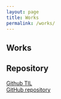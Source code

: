 ```yaml
---
layout: page
title: Works
permalink: /works/
---
```


## Works

## Repository

[Github TIL](https://github.com/Yangeok/Today-I-learned/tree/master/2018)  
[GitHub repository](https://github.com/yangeok/)
